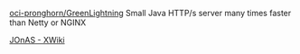
[oci-pronghorn/GreenLightning](https://github.com/oci-pronghorn/GreenLightning)
Small Java HTTP/s server many times faster than Netty or NGINX

[JOnAS - XWiki](https://jonas.ow2.org/)
